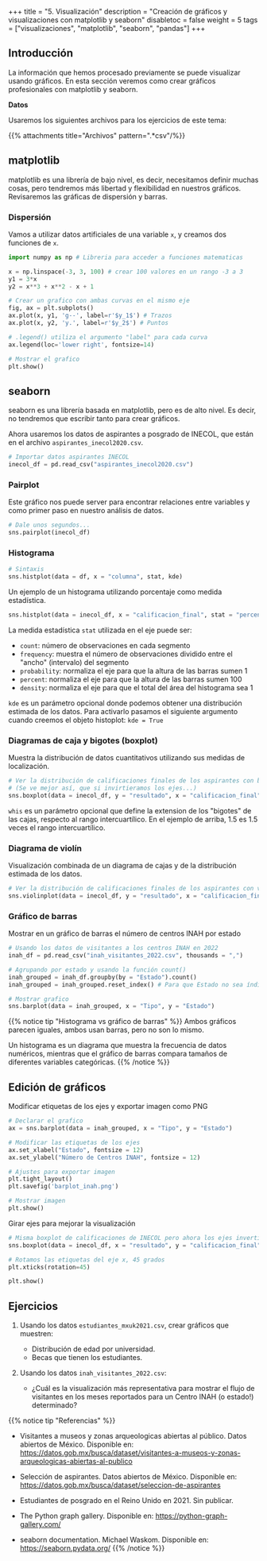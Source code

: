 +++
title = "5. Visualización"
description = "Creación de gráficos y visualizaciones con matplotlib y seaborn"
disabletoc = false
weight = 5
tags = ["visualizaciones", "matplotlib", "seaborn", "pandas"]
+++

## Introducción

La información que hemos procesado previamente se puede visualizar usando
gráficos. En esta sección veremos como crear gráficos profesionales con 
matplotlib y seaborn.

**Datos**

Usaremos los siguientes archivos para los ejercicios de este tema:

{{% attachments title="Archivos" pattern=".*csv"/%}}

## matplotlib

matplotlib es una librería de bajo nivel, es decir, necesitamos definir muchas
cosas, pero tendremos más libertad y flexibilidad en nuestros gráficos. 
Revisaremos las gráficas de dispersión y barras.  

### Dispersión

Vamos a utilizar datos artificiales de una variable `x`, y creamos dos funciones 
de `x`.

```python
import numpy as np # Libreria para acceder a funciones matematicas

x = np.linspace(-3, 3, 100) # crear 100 valores en un rango -3 a 3
y1 = 3*x
y2 = x**3 + x**2 - x + 1

# Crear un grafico con ambas curvas en el mismo eje
fig, ax = plt.subplots()
ax.plot(x, y1, 'g--', label=r'$y_1$') # Trazos
ax.plot(x, y2, 'y.', label=r'$y_2$') # Puntos

# .legend() utiliza el argumento "label" para cada curva
ax.legend(loc='lower right', fontsize=14)

# Mostrar el grafico
plt.show()
```

## seaborn

seaborn es una librería basada en matplotlib, pero es de alto nivel. Es decir,
no tendremos que escribir tanto para crear gráficos.

Ahora usaremos los datos de aspirantes a posgrado de INECOL, que están en el 
archivo `aspirantes_inecol2020.csv`. 

```python
# Importar datos aspirantes INECOL
inecol_df = pd.read_csv("aspirantes_inecol2020.csv")
```

### Pairplot

Este gráfico nos puede server para encontrar relaciones entre variables y como
primer paso en nuestro análisis de datos. 

```python
# Dale unos segundos...
sns.pairplot(inecol_df)
```

### Histograma

```python
# Sintaxis
sns.histplot(data = df, x = "columna", stat, kde)
```

Un ejemplo de un histograma utilizando porcentaje como medida estadística.

```python
sns.histplot(data = inecol_df, x = "calificacion_final", stat = "percent")
```

La medida estadística `stat` utilizada en el eje puede ser:

- `count`: número de observaciones en cada segmento
- `frequency`: muestra el número de observaciones dividido entre el "ancho" (intervalo) del segmento
- `probability`: normaliza el eje para que la altura de las barras sumen 1
- `percent`: normaliza el eje para que la altura de las barras sumen 100
- `density`: normaliza el eje para que el total del área del histograma sea 1

`kde` es un parámetro opcional donde podemos obtener una distribución estimada
de los datos. Para activarlo pasamos el siguiente argumento cuando creemos el 
objeto histoplot: `kde = True`

### Diagramas de caja y bigotes (boxplot)

Muestra la distribución de datos cuantitativos utilizando sus medidas de
localización.

```python
# Ver la distribución de calificaciones finales de los aspirantes con boxplot
# (Se ve mejor así, que si invirtieramos los ejes...)
sns.boxplot(data = inecol_df, y = "resultado", x = "calificacion_final", whis = 1.5)
```

`whis` es un parámetro opcional que define la extension de los "bigotes" de las
cajas, respecto al rango intercuartílico. En el ejemplo de arriba, 1.5 es 1.5 
veces el rango intercuartílico.

### Diagrama de violín

Visualización combinada de un diagrama de cajas y de la distribución estimada de
los datos.

```python
# Ver la distribución de calificaciones finales de los aspirantes con violinplot
sns.violinplot(data = inecol_df, y = "resultado", x = "calificacion_final")
```

### Gráfico de barras

Mostrar en un gráfico de barras el número de centros INAH por estado

```python
# Usando los datos de visitantes a los centros INAH en 2022
inah_df = pd.read_csv("inah_visitantes_2022.csv", thousands = ",")

# Agrupando por estado y usando la función count()
inah_grouped = inah_df.groupby(by = "Estado").count()
inah_grouped = inah_grouped.reset_index() # Para que Estado no sea índice/label

# Mostrar grafico
sns.barplot(data = inah_grouped, x = "Tipo", y = "Estado")
```

{{% notice tip "Histograma vs gráfico de barras" %}}
Ambos gráficos parecen iguales, ambos usan barras, pero no son lo mismo.

Un histograma es un diagrama que muestra la frecuencia de datos numéricos,
mientras que el gráfico de barras compara tamaños de diferentes variables 
categóricas.
{{% /notice %}}

## Edición de gráficos

Modificar etiquetas de los ejes y exportar imagen como PNG

```python
# Declarar el grafico
ax = sns.barplot(data = inah_grouped, x = "Tipo", y = "Estado")

# Modificar las etiquetas de los ejes
ax.set_xlabel("Estado", fontsize = 12)
ax.set_ylabel("Número de Centros INAH", fontsize = 12)

# Ajustes para exportar imagen
plt.tight_layout()
plt.savefig('barplot_inah.png')

# Mostrar imagen
plt.show()
```

Girar ejes para mejorar la visualización

```python
# Misma boxplot de calificaciones de INECOL pero ahora los ejes invertidos
sns.boxplot(data = inecol_df, x = "resultado", y = "calificacion_final", whis = 1.5)

# Rotamos las etiquetas del eje x, 45 grados
plt.xticks(rotation=45)

plt.show()
```

## Ejercicios

1. Usando los datos `estudiantes_mxuk2021.csv`, crear gráficos que muestren:
   - Distribución de edad por universidad. 
   - Becas que tienen los estudiantes.

2. Usando los datos `inah_visitantes_2022.csv`:
   - ¿Cuál es la visualización más representativa para mostrar el flujo de
   visitantes en los meses reportados para un Centro INAH (o estado!) determinado?

{{% notice tip "Referencias" %}}
- Visitantes a museos y zonas arqueologicas abiertas al público. Datos abiertos 
de México. Disponible en: 
https://datos.gob.mx/busca/dataset/visitantes-a-museos-y-zonas-arqueologicas-abiertas-al-publico

- Selección de aspirantes. Datos abiertos de México. Disponible en: 
https://datos.gob.mx/busca/dataset/seleccion-de-aspirantes

- Estudiantes de posgrado en el Reino Unido en 2021. Sin publicar.

- The Python graph gallery. Disponible en: https://python-graph-gallery.com/

- seaborn documentation. Michael Waskom. Disponible en: https://seaborn.pydata.org/
{{% /notice %}}